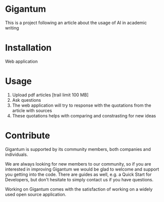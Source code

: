 # Gigantum
This is a project following an article about the usage of AI in academic writing

# Installation
Web application

# Usage
1. Upload pdf articles [trail limit 100 MB]
2. Ask questions
3. The web application will try to response with the quotations from the article with sources
4. These quotations helps with comparing and constrasting for new ideas

# Contribute

Gigantum is supported by its community members, both companies and individuals.

We are always looking for new members to our community, so if you are interested in improving Gigantum we would be glad to welcome and support you getting into the code. There are guides as well, e.g. a Quick Start for Developers, but don't hesitate to simply contact us if you have questions.

Working on Gigantum comes with the satisfaction of working on a widely used open source application.


